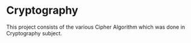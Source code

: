 # Cryptography

This project consists of the various Cipher Algorithm which was done in Cryptography subject.
